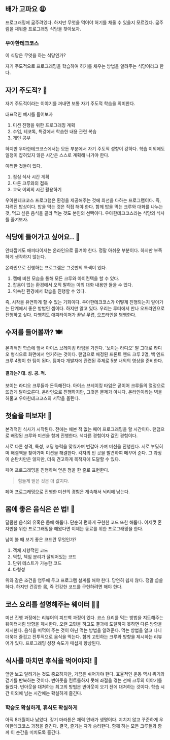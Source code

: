 ## 배가 고파요 😫

프로그래밍에 굶주려있다. 하지만 무엇을 먹어야 허기를 채울 수 있을지 모르겠다. 굶주림을 채워줄 프로그래밍 식당을 찾아보자.

### 우아한테크코스

이 식당은 무엇을 하는 식당인가?

자기 주도적으로 프로그래밍을 학습하여 허기를 채우는 방법을 알려주는 식당이라고 한다.

## 자기 주도적? 🙋

자기 주도적이라는 이야기를 꺼내면 보통 자기 주도적 학습을 의미한다.

대표적인 예시를 들어보자

1. 미션 진행을 위한 프로그래밍 계획
2. 수업, 테코톡, 특강에서 학습한 내용 관련 복습
3. 개인 공부

하지만 우아한테크코스에서는 모든 부분에서 자기 주도적 성향이 강하다. 학습 이외에도 일정이 잡혀있지 않은 시간은 스스로 계획해 나가야 한다.

이러한 것들이 있다.

1. 점심 식사 시간 계획
2. 다른 크루와의 접촉
3. 교육 이외의 시간 활용하기

우아한테크코스 프로그램은 환경을 제공해주는 것에 최선을 다하는 프로그램이다. 즉, 차려진 밥상이다. 밥을 먹는 것은 직접 해야 한다. 함께 밥을 먹는 크루와 대화를 나누는 것, 먹고 싶은 음식을 골라 먹는 것도 본인의 선택이다. 우아한테크코스라는 식당의 식사를 즐겨보자.

## 식당에 들어가고 싶어요.. 🏢

안타깝게도 애피타이저는 온라인으로 즐겨야 한다. 정말 아쉬운 부분이다. 하지만 부족하게 생각하지 않는다.

온라인으로 진행하는 프로그램은 그것만의 특색이 있다.

1. 캠에 비친 모습을 통해 모든 크루와 아이컨텍을 할 수 있다.
2. 잡음이 없는 환경에서 오직 말하는 이의 대화 내용만 들을 수 있다.
3. 익숙한 환경에서 학습을 진행할 수 있다.

즉, 시작을 유연하게 할 수 있는 기회이다. 우아한테크코스가 어떻게 진행되는지 알아가는 단계에서 좋은 방법인 셈이다. 하지만 알고 있다. 우리는 루터에서 만나 오프라인으로 진행하고 싶다. 다행히도 애피타이저가 끝날 무렵, 오프라인을 병행한다.

## 수저를 들어볼까? 🍽

본격적인 학습에 앞서 아이스 브레이킹 타임을 가진다. '보이는 라디오' 말 그대로 라디오 형식으로 화면에서 연기하는 것이다. 랜덤으로 배정된 프론트 엔드 크루 2명, 백 엔드 크루 4명이 한 팀이 된다. 팀마다 개발자에 관련된 주제로 5분 내외의 영상을 준비한다.

#### 결과는?  대. 성. 공. 적.

보이는 라디오 크루들과 돈독해진다. 아이스 브레이킹 타임은 곧이어 크루들의 열정으로 뜨겁게 달아오른다. 온라인으로 진행하지만, 그것은 문제가 아니다. 온라인이라는 벽을 허물고 우아한테크코스의 서막을 올린다.

## 첫술을 떠보자! 🥄

본격적인 식사가 시작된다. 전에는 해본 적 없는 페어 프로그래밍을 할 시간이다. 랜덤으로 배정된 크루와 미션을 함께 진행한다. 색다른 경험이자 값진 경험이다.

서로 다른 성격, 특성, 코딩 능력을 맞춰가며 번갈아 가며 미션을 진행한다. 서로 부딪히며 해결책을 찾아가며 미션을 해결한다. 각자의 빈 곳을 발견하여 메꾸어 준다. 그 과정이 순탄치만은 않지만, 더욱 견고하게 목적지에 도달할 수 있다.

페어 프로그래밍을 진행하며 얻은 점을 한 줄로 표현한다.

> 힘들게 얻은 것은 더 값지다.

페어 프로그래밍으로 진행한 미션의 경험은 계속해서 뇌리에 남는다.

## 몸에 좋은 음식은 쓴 법! 🥬

달콤한 음식의 유혹은 몸에 해롭다. 단순히 편하게 구현한 코드 또한 해롭다. 이제껏 혼자만을 위한 프로그래밍을 해왔다면 이제는 동료를 위한 프로그래밍을 한다.

남이 볼 때 보기 좋은 코드란 무엇인가?

1. 객체 지향적인 코드
2. 역할, 책임 분리가 잘되어있는 코드
3. 단위 테스트가 가능한 코드
4. 다형성

위와 같은 조건을 염두에 두고 프로그램 설계를 해야 한다. 당연히 쉽지 않다. 정말 씁쓸하다. 하지만 건강한 몸, 즉 건강한 코드를 구현하려면 해야 한다.

## 코스 요리를 설명해주는 웨이터 🧑‍🍳

미션 진행 과정에는 리뷰어의 피드백 과정이 있다. 코스 요리를 먹는 방법을 지도해주는 웨이터처럼 방향을 제시한다. 오랜 고민을 하고도 결과에 도달하지 못하면 다른 방향을 제시한다. 음식을 떠먹여 주는 것이 아닌 먹는 방법을 알려준다. 먹는 방법을 알고 나니 더욱더 즐겁고 전투적으로 음식을 먹는다. 함께 고민하는 크루와 방향을 제시하는 리뷰어가 있다. 프로그래밍 성장 속도가 매섭게 향상된다.

## 식사를 마치면 후식을 먹어야지! 🍦

앞만 보고 달려가는 것도 중요하지만, 가끔은 쉬어가야 한다. 효율적인 운동 역시 뛰기와 걷기를 반복하는 것이다. 번아웃을 컨트롤하지 못해 좌절을 겪는 선배 크루의 이야기를 들었다. 번아웃을 대처하는 최고의 방법은 번아웃이 오기 전에 대처하는 것이다. 학습 시간 이외에 남는 시간에는 확실하게 즐긴다.

### 학습도 확실하게, 휴식도 확실하게

아직 8개월이나 남았다. 장기 마라톤은 체력 안배가 생명이다. 지치지 않고 꾸준하게 우아한테크코스 과정을 즐긴다. 결국, 즐기는 자가 승리한다. 함께 하는 모든 크루들과 함께 이 순간을 미치도록 즐긴다.
